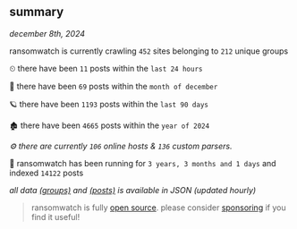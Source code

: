 
## summary
_december 8th, 2024_

ransomwatch is currently crawling `452` sites belonging to `212` unique groups

⏲ there have been `11` posts within the `last 24 hours`

🦈 there have been `69` posts within the `month of december`

🪐 there have been `1193` posts within the `last 90 days`

🏚 there have been `4665` posts within the `year of 2024`

_⚙️ there are currently `106` online hosts & `136` custom parsers._

🦕 ransomwatch has been running for `3 years, 3 months and 1 days` and indexed `14122` posts

_all data  [(groups)](http://ransomwhat.telemetry.ltd/groups) and [(posts)](http://ransomwhat.telemetry.ltd/posts) is available in JSON (updated hourly)_

> ransomwatch is fully [open source](https://github.com/joshhighet/ransomwatch#ransomwatch--). please consider [sponsoring](https://github.com/sponsors/joshhighet) if you find it useful!
